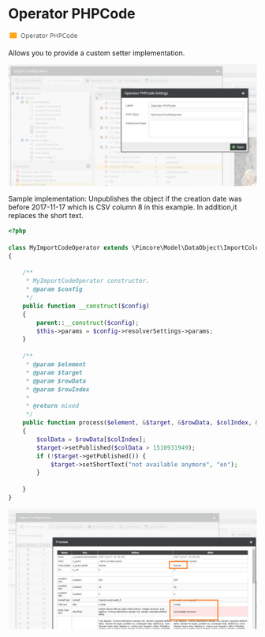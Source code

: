 # Operator PHPCode

![Setting](../../../img/gridconfig/operator_phpcode_symbol.png)

Allows you to provide a custom setter implementation.

![Setter Settings](../../../img/csvimport/operator_PHPCode.png)

Sample implementation: Unpublishes the object if the creation date was before 2017-11-17 which is CSV column 8 in this example.
In addition,it replaces the short text.

```php
<?php

class MyImportCodeOperator extends \Pimcore\Model\DataObject\ImportColumnConfig\Operator\AbstractOperator
{

    /**
     * MyImportCodeOperator constructor.
     * @param $config
     */
    public function __construct($config)
    {
        parent::__construct($config);
        $this->params = $config->resolverSettings->params;
    }

    /**
     * @param $element
     * @param $target
     * @param $rowData
     * @param $rowIndex
     *
     * @return mixed
     */
    public function process($element, &$target, &$rowData, $colIndex, &$context = [])
    {
        $colData = $rowData[$colIndex];
        $target->setPublished($colData > 1510931949);
        if (!$target->getPublished()) {
            $target->setShortText("not available anymore", "en");
        }

    }
}
```

![Preview](../../../img/csvimport/operator_PHPCode2.png)

